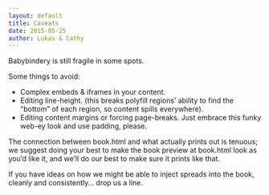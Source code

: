 ```yaml
---
layout: default
title: Caveats
date: 2015-05-25
author: Lukas & Cathy
---
```


Babybindery is still fragile in some spots. 

Some things to avoid:

- Complex embeds & iframes in your content.
- Editing line-height. (this breaks polyfill regions’ ability to find the “bottom” of each region, so content spills everywhere).
- Editing content margins or forcing page-breaks. Just embrace this funky web-ey look and use padding, please. 

The connection between book.html and what actually prints out is tenuous; we suggest doing your best to make the book preview at book.html look as you’d like it, and we’ll do our best to make sure it prints like that. 

If you have ideas on how we might be able to inject spreads into the book, cleanly and consistently… drop us a line. 





